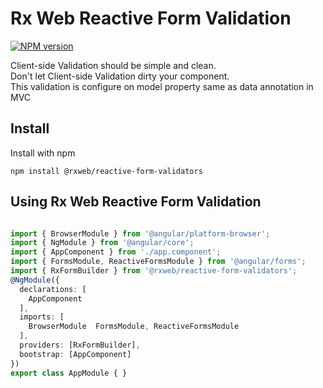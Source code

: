 # Rx Web Reactive Form Validation

[![NPM version](https://badge.fury.io/js/%40rxweb%2Freactive-form-validators.svg)](https://badge.fury.io/js/%40rxweb%2Freactive-form-validators)

Client-side Validation should be simple and clean.
<br/>Don't let Client-side Validation dirty your component.
<br/>This validation is configure on model property same as data annotation in MVC

Install
-----
Install with npm

```
npm install @rxweb/reactive-form-validators
```
Using Rx Web Reactive Form Validation
-----
```app.module.ts

import { BrowserModule } from '@angular/platform-browser';
import { NgModule } from '@angular/core';
import { AppComponent } from './app.component';
import { FormsModule, ReactiveFormsModule } from '@angular/forms';
import { RxFormBuilder } from '@rxweb/reactive-form-validators';
@NgModule({
  declarations: [
    AppComponent
  ],
  imports: [
    BrowserModule  FormsModule, ReactiveFormsModule
  ],
  providers: [RxFormBuilder],
  bootstrap: [AppComponent]
})
export class AppModule { }
